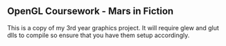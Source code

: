OpenGL Coursework - Mars in Fiction
-----------------------------------

This is a copy of my 3rd year graphics project. It will require glew and glut dlls to compile so ensure that you have them setup accordingly.
